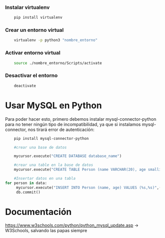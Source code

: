 ### Instalar virtualenv
```sh
    pip install virtualenv
```

### Crear un entorno virtual

```bash
    virtualenv -p python3 "nombre_entorno"
```

### Activar entorno virtual

```bash
    source ./nombre_entorno/Scripts/activate
```

### Desactivar el entorno

```bash
    deactivate
```

# Usar MySQL en Python

Para poder hacer esto, primero debemos instalar mysql-connector-python para no tener ningún tipo de incompatibilidad, ya que si instalamos mysql-connector, nos tirará error de autenticación:

```sh
    pip install mysql-connector-python
```
```python
    #crear una base de datos

    mycursor.execute("CREATE DATABASE database_name")

    #crear una table en la base de datos
    mycursor.execute("CREATE TABLE Person (name VARCHAR(20), age smallint UNSIGNED, personID int PRIMARY KEY AUTO_INCREMENT)")
 ```

``` python 
    #Insertar datos en una tabla 
for person in data:
     mycursor.execute("INSERT INTO Person (name, age) VALUES (%s,%s)",(person["nombre"], person["edad"]))
     db.commit()
```

# Documentación

https://www.w3schools.com/python/python_mysql_update.asp -> W3Schools, salvando las papas siempre